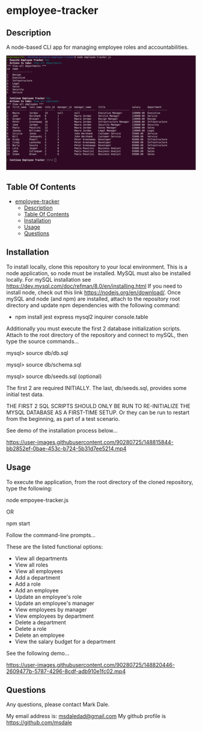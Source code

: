 # employee-tracker 

## Description

A node-based CLI app for managing employee roles and accountabilities.


![screenshot](./images/screen-sample.png)


## Table Of Contents

- [employee-tracker](#employee-tracker)
  - [Description](#description)
  - [Table Of Contents](#table-of-contents)
  - [Installation](#installation)
  - [Usage](#usage)
  - [Questions](#questions)

## Installation

To install locally, clone this repository to your local environment.  This is a node application, so node must be installed.  MySQL must also be installed locally.  For mySQL installation see https://dev.mysql.com/doc/refman/8.0/en/installing.html  If you need to install node, check out this link  https://nodejs.org/en/download/.  Once mySQL and node (and npm) are installed, attach to the repository root directory and update npm dependencies with the following command:

* npm install jest express mysql2 inquirer console.table

Additionally you must execute the first 2 database initialization scripts.  Attach to the root directory of the repository and connect to mySQL, then type the source commands...

mysql> source db/db.sql

mysql> source db/schema.sql

mysql> source db/seeds.sql        (optional)

The first 2 are required INITIALLY.  The last, db/seeds.sql, provides some initial test data.

THE FIRST 2 SQL SCRIPTS SHOULD ONLY BE RUN TO RE-INITIALIZE THE MYSQL DATABASE AS A FIRST-TIME SETUP.  Or they can be run to restart from the beginning, as part of a test scenario.

See demo of the installation process below...


https://user-images.githubusercontent.com/90280725/148815844-bb2852ef-0bae-453c-b724-5b31d7ee5214.mp4


## Usage

To execute the application, from the root directory of the cloned repository, type the following:

node empoyee-tracker.js

OR

npm start

Follow the command-line prompts...

These are the listed functional options:

* View all departments
* View all roles
* View all employees
* Add a department
* Add a role
* Add an employee
* Update an employee's role
* Update an employee's manager
* View employees by manager
* View employees by department
* Delete a department
* Delete a role
* Delete an employee
* View the salary budget for a department

See the following demo...


https://user-images.githubusercontent.com/90280725/148820446-2609477b-5787-4296-8cdf-adb910e1fc02.mp4


## Questions

Any questions, please contact Mark Dale.

My email address is: msdaledad@gmail.com
My github profile is https://github.com/msdale
